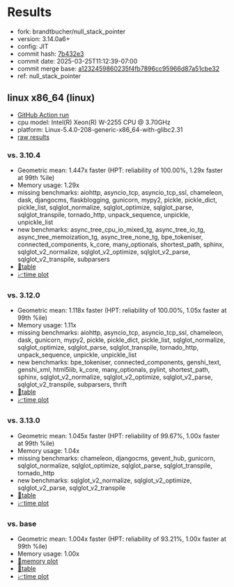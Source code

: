 # Results

- fork: brandtbucher/null_stack_pointer
- version: 3.14.0a6+
- config: JIT
- commit hash: [7b432e3](https://github.com/brandtbucher/cpython/commit/7b432e3)
- commit date: 2025-03-25T11:12:39-07:00
- commit merge base: [a1232459860235f4fb7896cc95966d87a51cbe32](https://github.com/python/cpython/commit/a1232459860235f4fb7896cc95966d87a51cbe32)
- ref: null_stack_pointer

## linux x86_64 (linux)

- [GitHub Action run](https://github.com/faster-cpython/benchmarking/actions/runs/14067082628)
- cpu model: Intel(R) Xeon(R) W-2255 CPU @ 3.70GHz
- platform: Linux-5.4.0-208-generic-x86_64-with-glibc2.31
- [raw results](bm-20250325-linux-x86_64-brandtbucher-null_stack_pointer-3.14.0a6%2B-7b432e3.json)

### vs. 3.10.4

- Geometric mean: 1.447x faster (HPT: reliability of 100.00%, 1.29x faster at 99th %ile)
- Memory usage: 1.29x
- missing benchmarks: aiohttp, asyncio_tcp, asyncio_tcp_ssl, chameleon, dask, djangocms, flaskblogging, gunicorn, mypy2, pickle, pickle_dict, pickle_list, sqlglot_normalize, sqlglot_optimize, sqlglot_parse, sqlglot_transpile, tornado_http, unpack_sequence, unpickle, unpickle_list
- new benchmarks: async_tree_cpu_io_mixed_tg, async_tree_io_tg, async_tree_memoization_tg, async_tree_none_tg, bpe_tokeniser, connected_components, k_core, many_optionals, shortest_path, sphinx, sqlglot_v2_normalize, sqlglot_v2_optimize, sqlglot_v2_parse, sqlglot_v2_transpile, subparsers
- [📄table](bm-20250325-linux-x86_64-brandtbucher-null_stack_pointer-3.14.0a6%2B-7b432e3-vs-3.10.4.md)
- [📈time plot](bm-20250325-linux-x86_64-brandtbucher-null_stack_pointer-3.14.0a6%2B-7b432e3-vs-3.10.4.svg)

### vs. 3.12.0

- Geometric mean: 1.118x faster (HPT: reliability of 100.00%, 1.05x faster at 99th %ile)
- Memory usage: 1.11x
- missing benchmarks: aiohttp, asyncio_tcp, asyncio_tcp_ssl, chameleon, dask, gunicorn, mypy2, pickle, pickle_dict, pickle_list, sqlglot_normalize, sqlglot_optimize, sqlglot_parse, sqlglot_transpile, tornado_http, unpack_sequence, unpickle, unpickle_list
- new benchmarks: bpe_tokeniser, connected_components, genshi_text, genshi_xml, html5lib, k_core, many_optionals, pylint, shortest_path, sphinx, sqlglot_v2_normalize, sqlglot_v2_optimize, sqlglot_v2_parse, sqlglot_v2_transpile, subparsers, thrift
- [📄table](bm-20250325-linux-x86_64-brandtbucher-null_stack_pointer-3.14.0a6%2B-7b432e3-vs-3.12.0.md)
- [📈time plot](bm-20250325-linux-x86_64-brandtbucher-null_stack_pointer-3.14.0a6%2B-7b432e3-vs-3.12.0.svg)

### vs. 3.13.0

- Geometric mean: 1.045x faster (HPT: reliability of 99.67%, 1.00x faster at 99th %ile)
- Memory usage: 1.04x
- missing benchmarks: chameleon, djangocms, gevent_hub, gunicorn, sqlglot_normalize, sqlglot_optimize, sqlglot_parse, sqlglot_transpile, tornado_http
- new benchmarks: sqlglot_v2_normalize, sqlglot_v2_optimize, sqlglot_v2_parse, sqlglot_v2_transpile
- [📄table](bm-20250325-linux-x86_64-brandtbucher-null_stack_pointer-3.14.0a6%2B-7b432e3-vs-3.13.0.md)
- [📈time plot](bm-20250325-linux-x86_64-brandtbucher-null_stack_pointer-3.14.0a6%2B-7b432e3-vs-3.13.0.svg)

### vs. base

- Geometric mean: 1.004x faster (HPT: reliability of 93.21%, 1.00x faster at 99th %ile)
- Memory usage: 1.00x
- [🧠memory plot](bm-20250325-linux-x86_64-brandtbucher-null_stack_pointer-3.14.0a6%2B-7b432e3-vs-base-mem.svg)
- [📄table](bm-20250325-linux-x86_64-brandtbucher-null_stack_pointer-3.14.0a6%2B-7b432e3-vs-base.md)
- [📈time plot](bm-20250325-linux-x86_64-brandtbucher-null_stack_pointer-3.14.0a6%2B-7b432e3-vs-base.svg)


